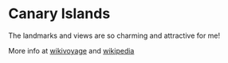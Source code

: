 # Canary Islands

The landmarks and views are so charming and attractive for me!

More info at 
[wikivoyage](https://en.wikivoyage.org/wiki/Canary_Islands) 
and 
[wikipedia](https://en.wikipedia.org/wiki/Canary_islands)